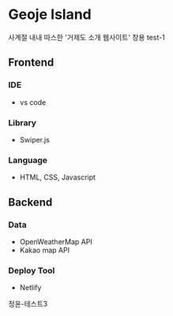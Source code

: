 # Geoje Island

사계절 내내 따스한 '거제도 소개 웹사이트'
창용 test-1

## Frontend

### IDE

- vs code

### Library

- Swiper.js

### Language

- HTML, CSS, Javascript

## Backend

### Data

- OpenWeatherMap API
- Kakao map API

### Deploy Tool

- Netlify

정윤-테스트3
